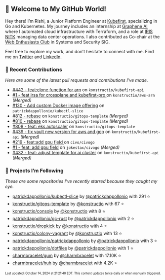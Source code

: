 <!-- DO NOT EDIT THIS FILE DIRECTLY! This file was automatically generated from the tool in this repo. -->

## 🌟 Welcome to My GitHub World!

Hey there! I’m Rishi, a Junior Platform Engineer at [Kubefirst](https://kubefirst.io/), specializing in Go and Kubernetes. My journey includes an internship at [Graphene AI](https://grapheneai.com/) where I automated cloud infrastructure with Terraform, and a role at [IRIS NITK](https://iris.nitk.ac.in/hrms/) managing data center operations. I also contributed as Co-chair at the [Web Enthusiasts Club](https://webclub.nitk.ac.in/) in Systems and Security SIG.

Feel free to explore my work, and don’t hesitate to connect with me. Find me on [Twitter](https://x.com/RishixMonk) and [LinkedIn](https://www.linkedin.com/in/mrrishi373/).

### 🚀 Recent Contributions

*Here are some of the latest pull requests and contributions I’ve made.*


* [#442 - feat:clone function for arn](https://github.com/konstructio/kubefirst-api/pull/442) on `konstructio/kubefirst-api` 
* [#1 - feat irsa for crossplane and kubefirst-pro ](https://github.com/konstructio/aws-arn/pull/1) on `konstructio/aws-arn` *(Merged)*
* [#130 - Add custom Docker image offering](https://github.com/patrickdappollonio/kubectl-slice/pull/130) on `patrickdappollonio/kubectl-slice` 
* [#812 - rebase](https://github.com/konstructio/gitops-template/pull/812) on `konstructio/gitops-template` *(Merged)*
* [#810 - rebase](https://github.com/konstructio/gitops-template/pull/810) on `konstructio/gitops-template` *(Merged)*
* [#808 - feat: eks autoscaler](https://github.com/konstructio/gitops-template/pull/808) on `konstructio/gitops-template` 
* [#439 - fix vault new version for aws and gcp](https://github.com/konstructio/kubefirst-api/pull/439) on `konstructio/kubefirst-api` *(Merged)*
* [#219 - feat:add gpu field ](https://github.com/civo/civogo/pull/219) on `civo/civogo` 
* [#1 - feat: add gpu field](https://github.com/jokestax/civogo/pull/1) on `jokestax/civogo` *(Merged)*
* [#432 - feat: adjust template for ai cluster](https://github.com/konstructio/kubefirst-api/pull/432) on `konstructio/kubefirst-api` *(Merged)*

### 🌟 Projects I’m Following

*These are some repositories I’ve recently starred because they caught my eye.*


* [patrickdappollonio/kubectl-slice](https://github.com/patrickdappollonio/kubectl-slice) by [@patrickdappollonio](https://github.com/patrickdappollonio) with 291 ⭐️
* [konstructio/gitops-template](https://github.com/konstructio/gitops-template) by [@konstructio](https://github.com/konstructio) with 67 ⭐️
* [konstructio/console](https://github.com/konstructio/console) by [@konstructio](https://github.com/konstructio) with 8 ⭐️
* [patrickdappollonio/gc-rust](https://github.com/patrickdappollonio/gc-rust) by [@patrickdappollonio](https://github.com/patrickdappollonio) with 2 ⭐️
* [konstructio/dropkick](https://github.com/konstructio/dropkick) by [@konstructio](https://github.com/konstructio) with 4 ⭐️
* [konstructio/colony-vagrant](https://github.com/konstructio/colony-vagrant) by [@konstructio](https://github.com/konstructio) with 13 ⭐️
* [patrickdappollonio/patrickdappollonio](https://github.com/patrickdappollonio/patrickdappollonio) by [@patrickdappollonio](https://github.com/patrickdappollonio) with 3 ⭐️
* [patrickdappollonio/dotfiles](https://github.com/patrickdappollonio/dotfiles) by [@patrickdappollonio](https://github.com/patrickdappollonio) with 1 ⭐️
* [charmbracelet/gum](https://github.com/charmbracelet/gum) by [@charmbracelet](https://github.com/charmbracelet) with 17.10K ⭐️
* [charmbracelet/huh](https://github.com/charmbracelet/huh) by [@charmbracelet](https://github.com/charmbracelet) with 4.2K ⭐️

<sub><small>Last updated: October 14, 2024 at 21:21:40 EDT. This content updates twice daily or when manually triggered.</small></sub>
